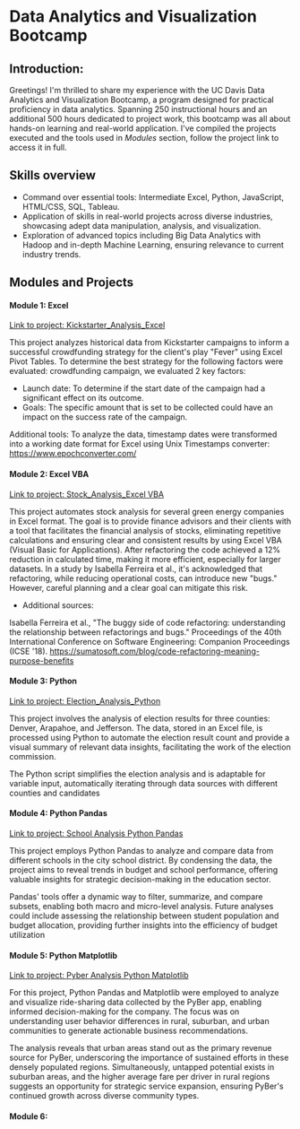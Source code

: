 # Data Analytics and Visualization Bootcamp

## Introduction: 
Greetings! I'm thrilled to share my experience with the UC Davis Data Analytics and Visualization Bootcamp, a program designed for practical proficiency in data analytics. Spanning 250 instructional hours and an additional 500 hours dedicated to project work, this bootcamp was all about hands-on learning and real-world application. 
I've compiled the projects executed and the tools used in *Modules* section, follow the project link to access it in full.

## Skills overview
* Command over essential tools: Intermediate Excel, Python, JavaScript, HTML/CSS, SQL, Tableau.
* Application of skills in real-world projects across diverse industries, showcasing adept data manipulation, analysis, and visualization.
* Exploration of advanced topics including Big Data Analytics with Hadoop and in-depth Machine Learning, ensuring relevance to current industry trends.


## Modules and Projects

#### Module 1: Excel

[Link to project: Kickstarter_Analysis_Excel](https://github.com/Li11iana/Kickstarter_Analysis_Excel) 
 
This project analyzes historical data from Kickstarter campaigns to inform a successful crowdfunding strategy for the client's play "Fever" using Excel Pivot Tables. To determine the best strategy for the following factors were evaluated:
crowdfunding campaign, we evaluated 2 key factors: 
-	Launch date: To determine if the start date of the campaign had a significant effect on its outcome. 
-	Goals: The specific amount that is set to be collected could have an impact on the success rate of the campaign. 
  
Additional tools: To analyze the data, timestamp dates were transformed into a working date format for Excel using Unix Timestamps converter: https://www.epochconverter.com/

#### Module 2: Excel VBA

[Link to project: Stock_Analysis_Excel VBA](https://github.com/Li11iana/Stock_analysis_VBA) 

This project automates stock analysis for several green energy companies in Excel format. The goal is to provide finance advisors and their clients with a tool that facilitates the financial analysis of stocks, eliminating repetitive calculations and ensuring clear and consistent results by using Excel VBA (Visual Basic for Applications). After refactoring the code achieved a 12% reduction in calculated time, making it more efficient, especially for larger datasets.
In a study by Isabella Ferreira et al., it's acknowledged that refactoring, while reducing operational costs, can introduce new "bugs." However, careful planning and a clear goal can mitigate this risk.

- Additional sources:
 
Isabella Ferreira et al., "The buggy side of code refactoring: understanding the relationship between refactorings and bugs." Proceedings of the 40th International Conference on Software Engineering: Companion Proceedings (ICSE '18).
https://sumatosoft.com/blog/code-refactoring-meaning-purpose-benefits

#### Module 3: Python

[Link to project: Election_Analysis_Python](https://github.com/Li11iana/Election_Analysis_Python) 


This project involves the analysis of election results for three counties: Denver, Arapahoe, and Jefferson. The data, stored in an Excel file, is processed using Python to automate the election result count and provide a visual summary of relevant data insights, facilitating the work of the election commission.

The Python script simplifies the election analysis and is adaptable for variable input, automatically iterating through data sources with different counties and candidates


#### Module 4: Python Pandas

[Link to project: School Analysis Python Pandas](https://github.com/Li11iana/PyCitySchools) 

This project employs Python Pandas to analyze and compare data from different schools in the city school district. By condensing the data, the project aims to reveal trends in budget and school performance, offering valuable insights for strategic decision-making in the education sector.

Pandas' tools offer a dynamic way to filter, summarize, and compare subsets, enabling both macro and micro-level analysis. Future analyses could include assessing the relationship between student population and budget allocation, providing further insights into the efficiency of budget utilization


#### Module 5: Python Matplotlib

[Link to project: Pyber Analysis Python Matplotlib](https://github.com/Li11iana/Pyber_Challenge) 

For this project, Python Pandas and Matplotlib were employed to analyze and visualize ride-sharing data collected by the PyBer app, enabling informed decision-making for the company. The focus was on understanding user behavior differences in rural, suburban, and urban communities to generate actionable business recommendations.

The analysis reveals that urban areas stand out as the primary revenue source for PyBer, underscoring the importance of sustained efforts in these densely populated regions. Simultaneously, untapped potential exists in suburban areas, and the higher average fare per driver in rural regions suggests an opportunity for strategic service expansion, ensuring PyBer's continued growth across diverse community types.

#### Module 6: 
